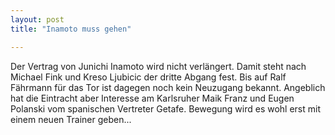 ```yaml
---
layout: post
title: "Inamoto muss gehen"

---
```


Der Vertrag von Junichi Inamoto wird nicht verlängert. Damit steht nach Michael Fink und Kreso Ljubicic der dritte Abgang fest. Bis auf Ralf Fährmann für das Tor ist dagegen noch kein Neuzugang bekannt. Angeblich hat die Eintracht aber Interesse am Karlsruher Maik Franz und Eugen Polanski vom spanischen Vertreter Getafe. Bewegung wird es wohl erst mit einem neuen Trainer geben...


